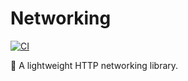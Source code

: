 # Networking

[![CI](https://github.com/ethan-vanheerden/Networking/actions/workflows/tests.yml/badge.svg)](https://github.com/ethan-vanheerden/Networking/actions/workflows/tests.yml)

🛜 A lightweight HTTP networking library.
